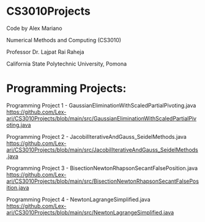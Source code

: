 # CS3010Projects

Code by Alex Mariano

Numerical Methods and Computing (CS3010)

Professor Dr. Lajpat Rai Raheja

California State Polytechnic University, Pomona


# Programming Projects:
Programming Project 1 - GaussianEliminationWithScaledPartialPivoting.java https://github.com/Lex-ari/CS3010Projects/blob/main/src/GaussianEliminationWithScaledPartialPivoting.java


Programming Project 2 - JacobiIIterativeAndGauss_SeidelMethods.java https://github.com/Lex-ari/CS3010Projects/blob/main/src/JacobiIIterativeAndGauss_SeidelMethods.java


Programming Project 3 - BisectionNewtonRhapsonSecantFalsePosition.java https://github.com/Lex-ari/CS3010Projects/blob/main/src/BisectionNewtonRhapsonSecantFalsePosition.java


Programming Project 4 - NewtonLagrangeSimplified.java https://github.com/Lex-ari/CS3010Projects/blob/main/src/NewtonLagrangeSimplified.java
